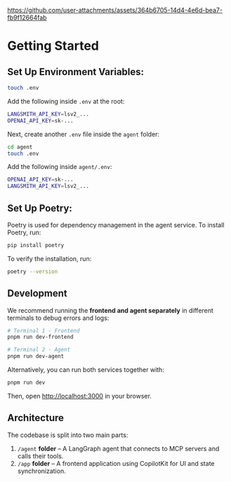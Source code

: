 https://github.com/user-attachments/assets/364b6705-14d4-4e6d-bea7-fb9f12664fab


# Getting Started

## Set Up Environment Variables:

```sh
touch .env
```

Add the following inside `.env` at the root:

```sh
LANGSMITH_API_KEY=lsv2_...
OPENAI_API_KEY=sk-...
```

Next, create another `.env` file inside the `agent` folder:

```sh
cd agent
touch .env
```

Add the following inside `agent/.env`:

```sh
OPENAI_API_KEY=sk-...
LANGSMITH_API_KEY=lsv2_...
```

## Set Up Poetry:

Poetry is used for dependency management in the agent service. To install Poetry, run:

```sh
pip install poetry
```

To verify the installation, run:

```sh
poetry --version
```

## Development

We recommend running the **frontend and agent separately** in different terminals to debug errors and logs:

```bash
# Terminal 1 - Frontend
pnpm run dev-frontend

# Terminal 2 - Agent
pnpm run dev-agent
```

Alternatively, you can run both services together with:

```bash
pnpm run dev
```

Then, open [http://localhost:3000](http://localhost:3000) in your browser.

## Architecture

The codebase is split into two main parts:

1. `/agent` **folder** – A LangGraph agent that connects to MCP servers and calls their tools.
2. `/app` **folder** – A frontend application using CopilotKit for UI and state synchronization.